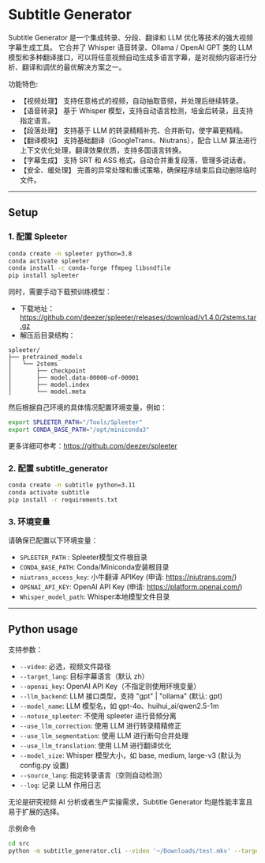 # Subtitle Generator

Subtitle Generator 是一个集成转录、分段、翻译和 LLM 优化等技术的强大视频字幕生成工具。
它合并了 Whisper 语音转录、Ollama / OpenAI GPT 类的 LLM 模型和多种翻译接口，可以将任意视频自动生成多语言字幕，是对视频内容进行分析、翻译和调优的最优解决方案之一。

功能特色:
- 【视频处理】 支持任意格式的视频，自动抽取音频，并处理后继续转录。
- 【语音转录】 基于 Whisper 模型，支持自动语言检测，培金后转录，且支持指定语言。
- 【段落处理】 支持基于 LLM 的转录精精补充、合并断句，使字幕更精精。
- 【翻译模块】 支持基础翻译（GoogleTrans、Niutrans），配合 LLM 算法进行上下文优化处理，翻译效果优质，支持多国语言转换。
- 【字幕生成】 支持 SRT 和 ASS 格式，自动合并重复段落，管理多说话者。
- 【安全、缓处理】 完善的异常处理和重试策略，确保程序结束后自动删除临时文件。

---

## Setup

### 1. 配置 Spleeter
```bash
conda create -n spleeter python=3.8
conda activate spleeter
conda install -c conda-forge ffmpeg libsndfile
pip install spleeter
```
同时，需要手动下载预训练模型：

- 下载地址： https://github.com/deezer/spleeter/releases/download/v1.4.0/2stems.tar.gz
- 解压后目录结构：
```
spleeter/
├── pretrained_models
│   └── 2stems
│       ├── checkpoint
│       ├── model.data-00000-of-00001
│       ├── model.index
│       └── model.meta
```
然后根据自己环境的具体情况配置环境变量，例如：
```bash
export SPLEETER_PATH="/Tools/Spleeter"
export CONDA_BASE_PATH="/opt/miniconda3"
```
更多详细可参考：https://github.com/deezer/spleeter

### 2. 配置 subtitle_generator
```bash
conda create -n subtitle python=3.11
conda activate subtitle
pip install -r requirements.txt
```

### 3. 环境变量
请确保已配置以下环境变量：
- `SPLEETER_PATH` : Spleeter模型文件根目录
- `CONDA_BASE_PATH`: Conda/Miniconda安装根目录
- `niutrans_access_key`: 小牛翻译 APIKey (申请: https://niutrans.com/)
- `OPENAI_API_KEY`: OpenAI API Key (申请: https://platform.openai.com/)
- `Whisper_model_path`: Whisper本地模型文件目录

---

## Python usage

支持参数：
- `--video`: 必选，视频文件路径
- `--target_lang`: 目标字幕语言（默认 zh）
- `--openai_key`: OpenAI API Key（不指定则使用环境变量）
- `--llm_backend`: LLM 接口类型，支持 "gpt" | "ollama" (默认: gpt)
- `--model_name`: LLM 模型名，如 gpt-4o、huihui_ai/qwen2.5-1m
- `--notuse_spleeter`: 不使用 spleeter 进行音频分离
- `--use_llm_correction`: 使用 LLM 进行转录精精修正
- `--use_llm_segmentation`: 使用 LLM 进行断句合并处理
- `--use_llm_translation`: 使用 LLM 进行翻译优化
- `--model_size`: Whisper 模型大小，如 base, medium, large-v3 (默认为 config.py 设置)
- `--source_lang`: 指定转录语言（空则自动检测）
- `--log`: 记录 LLM 作用日志

无论是研究视频 AI 分析或者生产实操需求，Subtitle Generator 均是性能丰富且易于扩展的选择。

示例命令
```bash
cd src
python -m subtitle_generator.cli --video '~/Downloads/test.mkv' --target_lang zh --use_llm_correction --use_llm_segmentation --use_llm_translation --log --llm_backend 'gpt' --model_name 'gpt-4o'
```